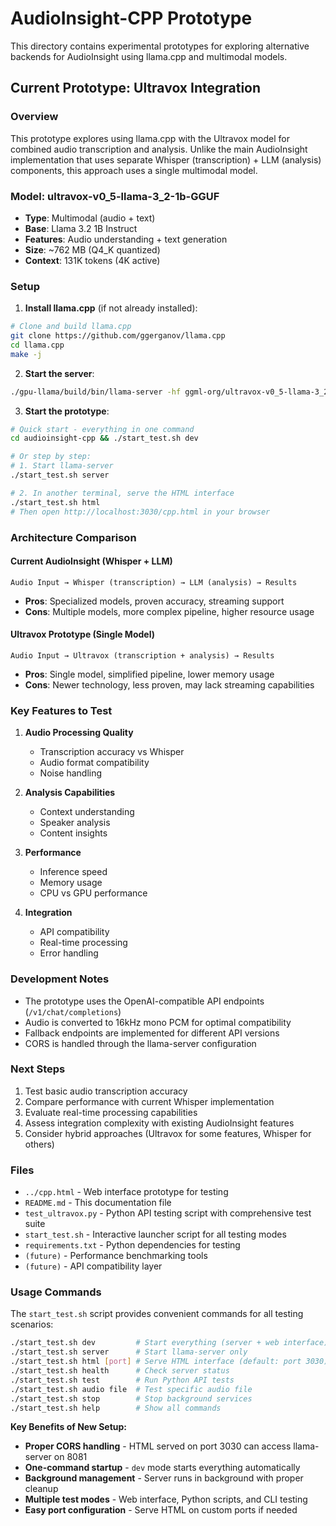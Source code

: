 # AudioInsight-CPP Prototype

This directory contains experimental prototypes for exploring alternative backends for AudioInsight using llama.cpp and multimodal models.

## Current Prototype: Ultravox Integration

### Overview
This prototype explores using llama.cpp with the Ultravox model for combined audio transcription and analysis. Unlike the main AudioInsight implementation that uses separate Whisper (transcription) + LLM (analysis) components, this approach uses a single multimodal model.

### Model: ultravox-v0_5-llama-3_2-1b-GGUF
- **Type**: Multimodal (audio + text)
- **Base**: Llama 3.2 1B Instruct
- **Features**: Audio understanding + text generation
- **Size**: ~762 MB (Q4_K quantized)
- **Context**: 131K tokens (4K active)

### Setup

1. **Install llama.cpp** (if not already installed):
```bash
# Clone and build llama.cpp
git clone https://github.com/ggerganov/llama.cpp
cd llama.cpp
make -j
```

2. **Start the server**:
```bash
./gpu-llama/build/bin/llama-server -hf ggml-org/ultravox-v0_5-llama-3_2-1b-GGUF:Q4_K_M --port 8081 -ngl -99
```

3. **Start the prototype**:
```bash
# Quick start - everything in one command
cd audioinsight-cpp && ./start_test.sh dev

# Or step by step:
# 1. Start llama-server
./start_test.sh server

# 2. In another terminal, serve the HTML interface
./start_test.sh html
# Then open http://localhost:3030/cpp.html in your browser
```

### Architecture Comparison

#### Current AudioInsight (Whisper + LLM)
```
Audio Input → Whisper (transcription) → LLM (analysis) → Results
```
- **Pros**: Specialized models, proven accuracy, streaming support
- **Cons**: Multiple models, more complex pipeline, higher resource usage

#### Ultravox Prototype (Single Model)
```
Audio Input → Ultravox (transcription + analysis) → Results
```
- **Pros**: Single model, simplified pipeline, lower memory usage
- **Cons**: Newer technology, less proven, may lack streaming capabilities

### Key Features to Test

1. **Audio Processing Quality**
   - Transcription accuracy vs Whisper
   - Audio format compatibility
   - Noise handling

2. **Analysis Capabilities**
   - Context understanding
   - Speaker analysis
   - Content insights

3. **Performance**
   - Inference speed
   - Memory usage
   - CPU vs GPU performance

4. **Integration**
   - API compatibility
   - Real-time processing
   - Error handling

### Development Notes

- The prototype uses the OpenAI-compatible API endpoints (`/v1/chat/completions`)
- Audio is converted to 16kHz mono PCM for optimal compatibility
- Fallback endpoints are implemented for different API versions
- CORS is handled through the llama-server configuration

### Next Steps

1. Test basic audio transcription accuracy
2. Compare performance with current Whisper implementation
3. Evaluate real-time processing capabilities
4. Assess integration complexity with existing AudioInsight features
5. Consider hybrid approaches (Ultravox for some features, Whisper for others)

### Files

- `../cpp.html` - Web interface prototype for testing
- `README.md` - This documentation file  
- `test_ultravox.py` - Python API testing script with comprehensive test suite
- `start_test.sh` - Interactive launcher script for all testing modes
- `requirements.txt` - Python dependencies for testing
- `(future)` - Performance benchmarking tools
- `(future)` - API compatibility layer

### Usage Commands

The `start_test.sh` script provides convenient commands for all testing scenarios:

```bash
./start_test.sh dev         # Start everything (server + web interface)
./start_test.sh server      # Start llama-server only
./start_test.sh html [port] # Serve HTML interface (default: port 3030)
./start_test.sh health      # Check server status
./start_test.sh test        # Run Python API tests
./start_test.sh audio file  # Test specific audio file
./start_test.sh stop        # Stop background services
./start_test.sh help        # Show all commands
```

**Key Benefits of New Setup:**
- **Proper CORS handling** - HTML served on port 3030 can access llama-server on 8081
- **One-command startup** - `dev` mode starts everything automatically
- **Background management** - Server runs in background with proper cleanup
- **Multiple test modes** - Web interface, Python scripts, and CLI testing
- **Easy port configuration** - Serve HTML on custom ports if needed 